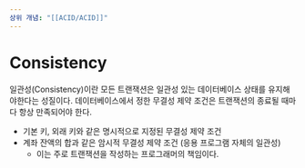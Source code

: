 ```yaml
---
상위 개념: "[[ACID/ACID]]"
---
```

# Consistency
일관성(Consistency)이란 모든 트랜잭션은 일관성 있는 데이터베이스 상태를 유지해야한다는 성질이다. 데이터베이스에서 정한 무결성 제약 조건은 트랜잭션의 종료될 때마다 항상 만족되어야 한다.

* 기본 키, 외래 키와 같은 명시적으로 지정된 무결성 제약 조건
* 계좌 잔액의 합과 같은 암시적 무결성 제약 조건 (응용 프로그램 자체의 일관성)
	* 이는 주로 트랜잭션을 작성하는 프로그래머의 책임이다.